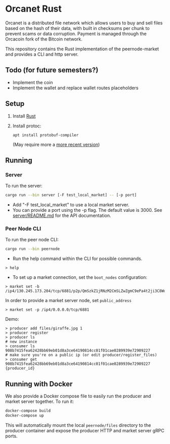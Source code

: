 # Orcanet Rust

Orcanet is a distributed file network which allows users to buy and sell files based on the hash of their data, with built in checksums per chunk to prevent scams or data corruption. Payment is managed through the Orcacoin fork of the Bitcoin network.

This repository contains the Rust implementation of the peernode-market and provides a CLI and http server.

## Todo (for future semesters?)
- Implement the coin
- Implement the wallet and replace wallet routes placeholders

## Setup
1. Install [Rust](https://www.rust-lang.org/tools/install)
2. Install protoc:

   `apt install protobuf-compiler`

   (May require more a [more recent version](https://grpc.io/docs/protoc-installation/#install-pre-compiled-binaries-any-os))

## Running

### Server

To run the server:
```bash
cargo run --bin server [-F test_local_market] -- [-p port]
```
- Add "-F test_local_market" to use a local market server.
- You can provide a port using the -p flag. The default value is 3000. See [server/README.md](server/README.md) for the API documentation.

### Peer Node CLI

To run the peer node CLI:
```bash
cargo run --bin peernode
```
- Run the help command within the CLI for possible commands.
```shell
> help
```
- To set up a market connection, set the `boot_nodes` configuration:

```shell
> market set -b /ip4/130.245.173.204/tcp/6881/p2p/QmSzkZ1jRNzM2CmSLZwZgmC9ePa4t2ji3C8WuffcJnb8R
```

In order to provide a market server node, set `public_address`

```shell
> market set -p /ip4/0.0.0.0/tcp/6881
```

Demo:

```shell
> producer add files/giraffe.jpg 1
> producer register
> producer ls
# new instance
> consumer ls 908b7415fea62428bb69eb01d8a3ce64190814cc01f01cae0289939e72909227
# make sure you're on a public ip (or edit producer/register_files)
> consumer get 908b7415fea62428bb69eb01d8a3ce64190814cc01f01cae0289939e72909227 {producer_id}
```

## Running with Docker
We also provide a Docker compose file to easily run the producer and market server together. To run it:
```bash
docker-compose build
docker-compose up
```
This will automatically mount the local `peernode/files` directory to the producer container and expose the producer HTTP and market server gRPC ports.

